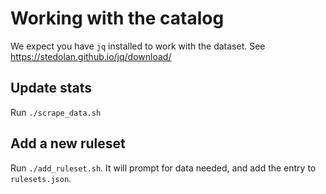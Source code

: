 # Working with the catalog

We expect you have `jq` installed to work with the dataset.
See https://stedolan.github.io/jq/download/

## Update stats

Run `./scrape_data.sh`

## Add a new ruleset

Run `./add_ruleset.sh`. It will prompt for data needed, and add the entry to `rulesets.json`.
